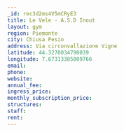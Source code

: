 ```yaml
---
_id: rec3d2ms4V5mCRyE3
title: Le Vele - A.S.D Inout
layout: gym
region: Piemonte
city: Chiusa Pesio
address: Via circonvallazione Vigne
latitude: 44.3270034790039
longitude: 7.67313385009766
email: 
phone: 
website: 
annual_fee: 
ingress_price: 
monthly_subscription_price: 
structures: 
staff: 
rent: 
---
```



